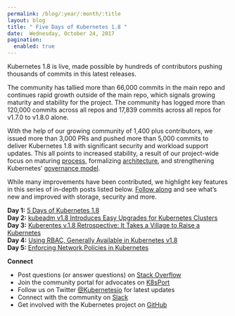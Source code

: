```yaml
---
permalink: /blog/:year/:month/:title
layout: blog
title: " Five Days of Kubernetes 1.8 "
date:  Wednesday, October 24, 2017
pagination:
  enabled: true
---
```

Kubernetes 1.8 is live, made possible by hundreds of contributors pushing thousands of commits in this latest releases.  

The community has tallied more than 66,000 commits in the main repo and continues rapid growth outside of the main repo, which signals growing maturity and stability for the project. The community has logged more than 120,000 commits across all repos and 17,839 commits across all repos for v1.7.0 to v1.8.0 alone.  

With the help of our growing community of 1,400 plus contributors, we issued more than 3,000 PRs and pushed more than 5,000 commits to deliver Kubernetes 1.8 with significant security and workload support updates. This all points to increased stability, a result of our project-wide focus on maturing [process](https://github.com/kubernetes/sig-release), formalizing [architecture](https://github.com/kubernetes/community/tree/master/sig-architecture), and strengthening Kubernetes’ [governance model](https://github.com/kubernetes/community/tree/master/community/elections/2017).  

While many improvements have been contributed, we highlight key features in this series of in-depth&nbsp;posts listed below. [Follow along](https://twitter.com/kubernetesio) and see what’s new and improved with storage, security and more.  

**Day 1:** [5 Days of Kubernetes 1.8](https://kubernetes.io/blog/2017/10/five-days-of-kubernetes-18)  
**Day 2:** [kubeadm v1.8 Introduces Easy Upgrades for Kubernetes Clusters](https://kubernetes.io/blog/2017/10/kubeadm-v18-released)  
**Day 3:** [Kuberentes v.1.8 Retrospective: It Takes a Village to Raise a Kubernetes](https://kubernetes.io/blog/2017/10/it-takes-village-to-raise-kubernetes)  
**Day 4:** [Using RBAC, Generally Available in Kubernetes v1.8](https://kubernetes.io/blog/2017/10/using-rbac-generally-available-18)  
**Day 5:** [Enforcing Network Policies in Kubernetes](https://kubernetes.io/blog/2017/10/enforcing-network-policies-in-kubernetes)  

**Connect**  

- Post questions (or answer questions) on [Stack Overflow](http://stackoverflow.com/questions/tagged/kubernetes)
- Join the community portal for advocates on [K8sPort](http://k8sport.org/)
- Follow us on Twitter [@Kubernetesio](https://twitter.com/kubernetesio) for latest updates&nbsp;
- Connect with the community on [Slack](http://slack.k8s.io/)
- Get involved with the Kubernetes project on [GitHub](https://github.com/kubernetes/kubernetes)
